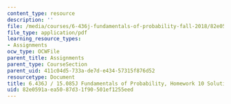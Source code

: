 ```yaml
---
content_type: resource
description: ''
file: /media/courses/6-436j-fundamentals-of-probability-fall-2018/82e0591aea5087d31f90501ef1255eed_MIT6_436JF18_hw10solutions.pdf
file_type: application/pdf
learning_resource_types:
- Assignments
ocw_type: OCWFile
parent_title: Assignments
parent_type: CourseSection
parent_uid: 411c04d5-733a-de7d-e434-57315f876d52
resourcetype: Document
title: 6.436J / 15.085J Fundamentals of Probability, Homework 10 Solutions
uid: 82e0591a-ea50-87d3-1f90-501ef1255eed
---
```

